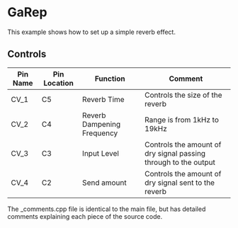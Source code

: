 # GaRep

This example shows how to set up a simple reverb effect.

## Controls

| Pin Name | Pin Location | Function | Comment |
| --- | --- | --- | --- |
| CV_1 | C5 | Reverb Time | Controls the size of the reverb |
| CV_2 | C4 | Reverb Dampening Frequency | Range is from 1kHz to 19kHz |
| CV_3 | C3 | Input Level | Controls the amount of dry signal passing through to the output |
| CV_4 | C2 | Send amount | Controls the amount of dry signal sent to the reverb |

The _comments.cpp file is identical to the main file, but has detailed comments explaining each piece of the source code.

